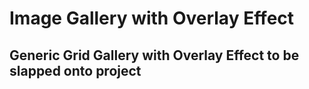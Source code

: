 # Image Gallery with Overlay Effect

## Generic Grid Gallery with Overlay Effect to be slapped onto project
